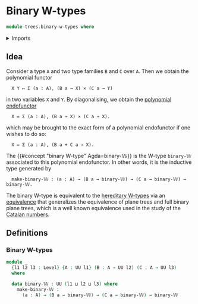 # Binary W-types

```agda
module trees.binary-w-types where
```

<details><summary>Imports</summary>

```agda
open import foundation.universe-levels
```

</details>

## Idea

Consider a type `A` and two type families `B` and `C` over `A`. Then we obtain
the polynomial functor

```text
  X Y ↦ Σ (a : A), (B a → X) × (C a → Y)
```

in two variables `X` and `Y`. By diagonalising, we obtain the
[polynomial endofunctor](trees.polynomial-endofunctors.md)

```text
  X ↦ Σ (a : A), (B a → X) × (C a → X).
```

which may be brought to the exact form of a polynomial endofunctor if one wishes
to do so:

```text
  X ↦ Σ (a : A), (B a + C a → X).
```

The {{#concept "binary W-type" Agda=binary-𝕎}} is the W-type `binary-𝕎`
associated to this polynomial endofunctor. In other words, it is the inductive
type generated by

```text
  make-binary-𝕎 : (a : A) → (B a → binary-𝕎) → (C a → binary-𝕎) → binary-𝕎.
```

The binary W-type is equivalent to the
[hereditary W-types](trees.hereditary-w-types.md) via an
[equivalence](foundation.equivalences.md) that generalizes the equivalence of
plane trees and full binary plane trees, which is a well known equivalence used
in the study of the
[Catalan numbers](elementary-number-theory.catalan-numbers.md).

## Definitions

### Binary W-types

```agda
module _
  {l1 l2 l3 : Level} {A : UU l1} (B : A → UU l2) (C : A → UU l3)
  where

  data binary-𝕎 : UU (l1 ⊔ l2 ⊔ l3) where
    make-binary-𝕎 :
      (a : A) → (B a → binary-𝕎) → (C a → binary-𝕎) → binary-𝕎
```
